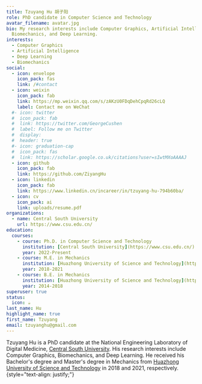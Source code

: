 ```yaml
---
title: Tzuyang Hu 胡子阳
role: PhD candidate in Computer Science and Technology
avatar_filename: avatar.jpg
bio: My research interests include Computer Graphics, Artificial Intelligence,
  Biomechanics, and Deep Learning.
interests:
  - Computer Graphics
  - Artificial Intelligence
  - Deep Learning
  - Biomechanics
social:
  - icon: envelope
    icon_pack: fas
    link: /#contact
  - icon: weixin
    icon_pack: fab
    link: https://mp.weixin.qq.com/s/zAKzU0FDqDehCpqRd26cLQ
    label: Contact me on WeChat
  #- icon: twitter
  #  icon_pack: fab
  #  link: https://twitter.com/GeorgeCushen
  #  label: Follow me on Twitter
  #  display:
  #  header: true
  #- icon: graduation-cap
  #  icon_pack: fas
  #  link: https://scholar.google.co.uk/citations?user=sIwtMXoAAAAJ
  - icon: github
    icon_pack: fab
    link: https://github.com/ZiyangHu
  - icon: linkedin
    icon_pack: fab
    link: https://www.linkedin.cn/incareer/in/tzuyang-hu-794b60ba/
  - icon: cv
    icon_pack: ai
    link: uploads/resume.pdf
organizations:
  - name: Central South University
    url: https://www.csu.edu.cn/
education:
  courses:
    - course: Ph.D. in Computer Science and Technology
      institution: [Central South University](https://www.csu.edu.cn/)
      year: 2022-Present
    - course: M.E. in Mechanics
      institution: [Huazhong University of Science and Technology](https://www.hust.edu.cn/)
      year: 2018-2021
    - course: B.E. in Mechanics
      institution: [Huazhong University of Science and Technology](https://www.hust.edu.cn/)
      year: 2014-2018
superuser: true
status:
  icon: ☕️
last_name: Hu
highlight_name: true
first_name: Tzuyang
email: tzuyanghu@gmail.com
---
```

Tzuyang Hu is a PhD candidate at the National Engineering Laboratory of Digital Medicine, [Central South University](https://www.csu.edu.cn/). His research interests include Computer Graphics, Biomechanics, and Deep Learning. He received his Bachelor's degree and Master's degree in Mechanics from [Huazhong University of Science and Technology](https://www.hust.edu.cn/) in 2018 and 2021, respectively.
{style="text-align: justify;"}
